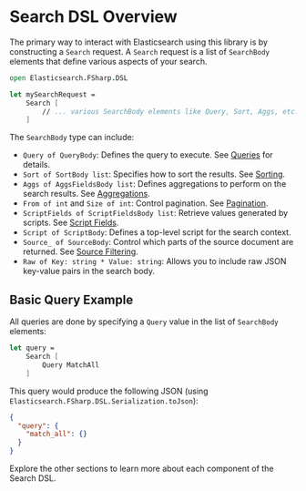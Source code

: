 # Search DSL Overview

The primary way to interact with Elasticsearch using this library is by constructing a `Search` request. A `Search` request is a list of `SearchBody` elements that define various aspects of your search.

```fsharp
open Elasticsearch.FSharp.DSL

let mySearchRequest =
    Search [
        // ... various SearchBody elements like Query, Sort, Aggs, etc.
    ]
```

The `SearchBody` type can include:

- `Query of QueryBody`: Defines the query to execute. See [Queries](./queries/index.md) for details.
- `Sort of SortBody list`: Specifies how to sort the results. See [Sorting](./sort.md).
- `Aggs of AggsFieldsBody list`: Defines aggregations to perform on the search results. See [Aggregations](./aggregations.md).
- `From of int` and `Size of int`: Control pagination. See [Pagination](./pagination.md).
- `ScriptFields of ScriptFieldsBody list`: Retrieve values generated by scripts. See [Script Fields](./script-fields.md).
- `Script of ScriptBody`: Defines a top-level script for the search context.
- `Source_ of SourceBody`: Control which parts of the source document are returned. See [Source Filtering](./source-filtering.md).
- `Raw of Key: string * Value: string`: Allows you to include raw JSON key-value pairs in the search body.

## Basic Query Example

All queries are done by specifying a `Query` value in the list of `SearchBody` elements:

```fsharp
let query =
    Search [
        Query MatchAll
    ]
```

This query would produce the following JSON (using `Elasticsearch.FSharp.DSL.Serialization.toJson`):

```json
{
  "query": {
    "match_all": {}
  }
}
```

Explore the other sections to learn more about each component of the Search DSL.
